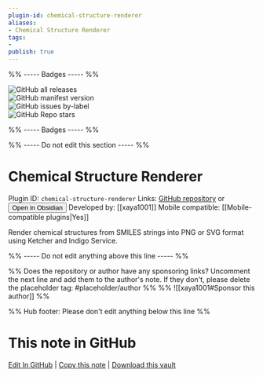 ```yaml
---
plugin-id: chemical-structure-renderer
aliases:
- Chemical Structure Renderer
tags: 
- 
publish: true
---
```


%% ----- Badges ----- %%

![GitHub all releases](https://img.shields.io/github/downloads/xaya1001/obsidian-Chemical-Structure-Renderer/total?color=573E7A&logo=github&style=for-the-badge)   
![GitHub manifest version](https://img.shields.io/github/manifest-json/v/xaya1001/obsidian-Chemical-Structure-Renderer?color=573E7A&logo=github&style=for-the-badge)   
![GitHub issues by-label](https://img.shields.io/github/issues/xaya1001/obsidian-Chemical-Structure-Renderer/help%20wanted?color=573E7A&logo=github&style=for-the-badge)   
![GitHub Repo stars](https://img.shields.io/github/stars/xaya1001/obsidian-Chemical-Structure-Renderer?color=573E7A&logo=github&style=for-the-badge)

%% ----- Badges ----- %%

%% ----- Do not edit this section ----- %%

# Chemical Structure Renderer

Plugin ID: `chemical-structure-renderer`
Links: [GitHub repository](https://github.com/xaya1001/obsidian-Chemical-Structure-Renderer) or [<button id=HH>Open in Obsidian</button>](obsidian://show-plugin?id=chemical-structure-renderer)
Developed by: [[xaya1001]]
Mobile compatible: [[Mobile-compatible plugins|Yes]]

Render chemical structures from SMILES strings into PNG or SVG format using Ketcher and Indigo Service.

%% ----- Do not edit anything above this line ----- %% 

%% Does the repository or author have any sponsoring links? Uncomment the next line and add them to the author's note. If they don't, please delete the placeholder tag: #placeholder/author %%
%% ![[xaya1001#Sponsor this author]] %%

%% Hub footer: Please don't edit anything below this line %%

# This note in GitHub

<span class="git-footer">[Edit In GitHub](https://github.dev/obsidian-community/obsidian-hub/blob/main/02%20-%20Community%20Expansions/02.05%20All%20Community%20Expansions/Plugins/chemical-structure-renderer.md "git-hub-edit-note") | [Copy this note](https://raw.githubusercontent.com/obsidian-community/obsidian-hub/main/02%20-%20Community%20Expansions/02.05%20All%20Community%20Expansions/Plugins/chemical-structure-renderer.md "git-hub-copy-note") | [Download this vault](https://github.com/obsidian-community/obsidian-hub/archive/refs/heads/main.zip "git-hub-download-vault") </span>
